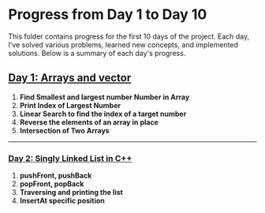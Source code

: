 # Progress from Day 1 to Day 10

This folder contains progress for the first 10 days of the project. Each day, I’ve solved various problems, learned new concepts, and implemented solutions. Below is a summary of each day's progress.

## [Day 1: Arrays and vector](./Day1-Arrays/Day1-Arrays&vectors.cpp)

1. **Find Smallest and largest number Number in Array**
2. **Print Index of Largest Number**
3. **Linear Search to find the index of a target number**
4. **Reverse the elements of an array in place**
5. **Intersection of Two Arrays**

---

### [Day 2: Singly Linked List in C++](./Day2-LinkedList/Day2-LinkedList.cpp)

1. **pushFront, pushBack**
2. **popFront, popBack**
3. **Traversing and printing the list**
4. **InsertAt specific position**
